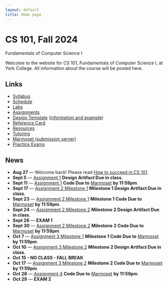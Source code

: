 ```yaml
---
layout: default
title: Home page
---
```


# CS 101, Fall 2024

<div id="subtitle">Fundamentals of Computer Science I</div>

Welcome to the website for CS 101, Fundamentals of Computer Science I, at York College.  All information about the course will be posted here.

## Links

* [Syllabus](syllabus.html)
* [Schedule](schedule.html)
* [Labs](labs/index.html)
* [Assignments](assign/index.html)
* [Design Template](design-template.pdf) ([information and example](design/index.html))
* [Reference Card](refcard.pdf)
* [Resources](resources.html)
* [Tutoring](tutoring.html)
* [Marmoset (submission server)](https://cs.ycp.edu/marmoset)
* [Practice Exams](practice/index.html)

## News
* **Aug 27** &mdash; Welcome back! Please read [How to succeed in CS 101](success.html).
* **Sept 5** &mdash; [Assignment 1](assign/assign01.html) **Design Artifact Due in class.**
* **Sept 11** &mdash; [Assignment 1](assign/assign01.html) **Code Due to** [Marmoset](https://cs.ycp.edu/marmoset) **by 11:59pm**.
* **Sept 17** &mdash; [Assignment 2 Milestone 1](assign/assign02.html) **Milestone 1 Design Artifact Due in class.**
* **Sept 23** &mdash; [Assignment 2 Milestone 1](assign/assign02.html) **Milestone 1 Code Due to** [Marmoset](https://cs.ycp.edu/marmoset) **by 11:59pm**.
* **Sept 24** &mdash; [Assignment 2 Milestone 2](assign/assign02.html) **Milestone 2 Design Artifact Due in class.**
* **Sept 26** &mdash; **EXAM 1**
* **Sept 30** &mdash; [Assignment 2 Milestone 2](assign/assign02.html) **Milestone 2 Code Due to** [Marmoset](https://cs.ycp.edu/marmoset) **by 11:59pm**.
* **Oct 7** &mdash; [Assignment 3 Milestone 1](assign/assign03.html) **Milestone 1 Code Due to** [Marmoset](https://cs.ycp.edu/marmoset) **by 11:59pm**.
* **Oct 10** &mdash; [Assignment 3 Milestone 2](assign/assign03.html) **Milestone 2 Design Artifact Due in class.**
* **Oct 15 - NO CLASS - FALL BREAK**
* **Oct 17** &mdash; [Assignment 3 Milestone 2](assign/assign03.html) **Milestone 2 Code Due to** [Marmoset](https://cs.ycp.edu/marmoset) **by 11:59pm**.
* **Oct 28** &mdash; [Assignment 4](assign/assign04.html) **Code Due to** [Marmoset](https://cs.ycp.edu/marmoset) **by 11:59pm**.
* **Oct 29** &mdash; **EXAM 2**


<!--
* **Apr 11** &mdash; [Assignment 5](assign/assign05.html) **Exercises Due in Cloudcoder by 11:59pm**.
* **Apr 22** &mdash; [Assignment 6 Milestone 1](assign/assign06.html) **Milestone 1 Code Due to** [Marmoset](https://cs.ycp.edu/marmoset) **by 11:59pm**.
* **May 1** &mdash; [Assignment 6 Milestone 2](assign/assign06.html) **Milestone 2 Code Due to** [Marmoset](https://cs.ycp.edu/marmoset) **by 11:59pm**.
* **May 2** &mdash; **EXAM 3**
* **May 7** &mdash; **(11am Section 101) 10:15am-12:15pm FINAL EXAM**
* **May 9** &mdash; **(9:30am Section 102) 8:00-10:00am FINAL EXAM**
-->


<!-- vim:set wrap: -->
<!-- vim:set linebreak: -->
<!-- vim:set nolist: -->
